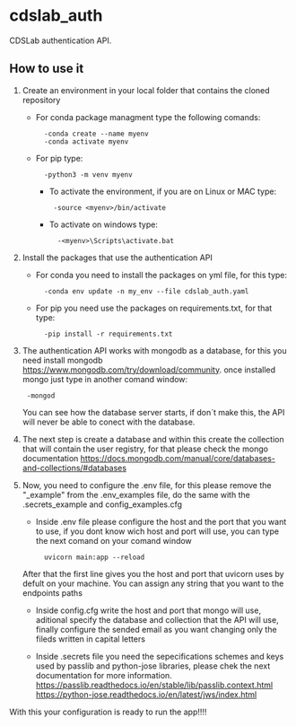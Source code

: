 # cdslab_auth
CDSLab authentication API.  

## How to use it
1. Create an environment in your local folder that contains the cloned repository
    * For conda package managment type the following comands:
    
            -conda create --name myenv
            -conda activate myenv
    
    * For pip type:

            -python3 -m venv myenv

        *  To activate the environment, if you are on Linux or MAC type:

                -source <myenv>/bin/activate
        
        * To activate on windows type:

                -<myenv>\Scripts\activate.bat

2. Install the packages that use the authentication API
    * For conda you need to install the packages on yml file, for this type:

            -conda env update -n my_env --file cdslab_auth.yaml

    * For pip you need use the packages on requirements.txt, for that type:

            -pip install -r requirements.txt

3. The authentication API works with mongodb as a database, for this you need install mongodb      https://www.mongodb.com/try/download/community. once installed mongo just type in another comand window:

        -mongod

    You can see how the database server starts, if don´t make this, the API will never be able to conect with the database.

4. The next step is create a database and within this create the collection that will contain the user registry, for that please check the mongo documentation https://docs.mongodb.com/manual/core/databases-and-collections/#databases

5. Now, you need to configure the .env file, for this please remove the "_example" from the .env_examples file, do the same with the .secrets_example and config_examples.cfg

    * Inside .env file please configure the host and the port that you want to use, if you dont know wich host and port will use, you can type the next comand on your comand window

            uvicorn main:app --reload
    
    After that the first line gives you the host and port that uvicorn uses by defult on your machine. You can assign any string that you want to the endpoints paths

    * Inside config.cfg write the host and port that mongo will use, aditional specify the database and collection that the API will use, finally configure the sended email as you want changing only the fileds written in capital letters

    * Inside .secrets file you need the sepecifications schemes and keys used by passlib and python-jose libraries, please chek the next documentation for more information.
    https://passlib.readthedocs.io/en/stable/lib/passlib.context.html
    https://python-jose.readthedocs.io/en/latest/jws/index.html

With this your configuration is ready to run the app!!!!
    
